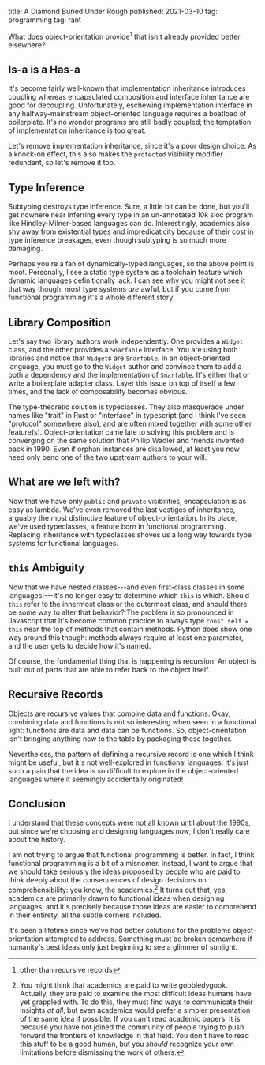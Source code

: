 title: A Diamond Buried Under Rough
published: 2021-03-10
tag: programming
tag: rant

What does object-orientation provide[^except-recursive-records] that isn't already provided better elsewhere?

[^except-recursive-records]: other than recursive records

## Is-a is a Has-a

It's become fairly well-known that implementation inheritance introduces coupling whereas encapsulated composition and interface inheritance are good for decoupling.
Unfortunately, eschewing implementation interface in any halfway-mainstream object-oriented language requires a boatload of boilerplate.
It's no wonder programs are still badly coupled; the temptation of implementation inheritance is too great.

Let's remove implementation inheritance, since it's a poor design choice.
As a knock-on effect, this also makes the `protected` visibility modifier redundant, so let's remove it too.


## Type Inference

Subtyping destroys type inference.
Sure, a little bit can be done, but you'll get nowhere near inferring every type in an un-annotated 10k sloc program like Hindley-Milner-based languages can do.
Interestingly, academics also shy away from existential types and impredicaticity because of their cost in type inference breakages, even though subtyping is so much more damaging.

Perhaps you're a fan of dynamically-typed languages, so the above point is moot.
Personally, I see a static type system as a toolchain feature which dynamic languages definitionally lack.
I can see why you might not see it that way though: most type systems _are_ awful, but if you come from functional programming it's a whole different story.


## Library Composition

Let's say two library authors work independently.
One provides a `Widget` class, and the other provides a `Snarfable` interface.
You are using both libraries and notice that `Widget`s are `Snarfable`.
In an object-oriented language, you must go to the `Widget` author and convince them to add a both a dependency and the implementation of `Snarfable`.
It's either that or write a boilerplate adapter class.
Layer this issue on top of itself a few times, and the lack of composability becomes obvious.

The type-theoretic solution is typeclasses.
They also masquerade under names like "trait" in Rust or "interface" in typescript (and I think I've seen "protocol" somewhere also), and are often mixed together with some other feature(s).
Object-orientation came late to solving this problem and is converging on the same solution that Phillip Wadler and friends invented back in 1990.
Even if orphan instances are disallowed, at least you now need only bend one of the two upstream authors to your will.


## What are we left with?

Now that we have only `public` and `private` visibilities, encapsulation is as easy as lambda.
We've even removed the last vestiges of inheritance, arguably the most distinctive feature of object-orientation.
In its place, we've used typeclasses, a feature born in functional programming.
Replacing inheritance with typeclasses shoves us a long way towards type systems for functional languages.


## `this` Ambiguity

Now that we have nested classes---and even first-class classes in some languages!---it's no longer easy to determine which `this` is which.
Should `this` refer to the innermost class or the outermost class, and should there be some way to alter that behavior?
The problem is so pronounced in Javascript that it's become common practice to always type `const self = this` near the top of methods that contain methods.
Python does show one way around this though: methods always require at least one parameter, and the user gets to decide how it's named.

Of course, the fundamental thing that is happening is recursion.
An object is built out of parts that are able to refer back to the object itself.


## Recursive Records

Objects are recursive values that combine data and functions.
Okay, combining data and functions is not so interesting when seen in a functional light: functions are data and data can be functions.
So, object-orientation isn't bringing anything new to the table by packaging these together.

Nevertheless, the pattern of defining a recursive record is one which I think might be useful, but it's not well-explored in functional languages.
It's just such a pain that the idea is so difficult to explore in the object-oriented languages where it seemingly accidentally originated!


## Conclusion

I understand that these concepts were not all known until about the 1990s, but since we're choosing and designing languages _now_, I don't really care about the history.

I am not trying to argue that functional programming is better.
In fact, I think functional programming is a bit of a misnomer.
Instead, I want to argue that we should take seriously the ideas proposed by people who are paid to think deeply about the consequences of design decisions on comprehensibility: you know, the academics.[^super-rant]
It turns out that, yes, academics are primarily drawn to functional ideas when designing languages, and it's precisely because those ideas are easier to comprehend in their entirety, all the subtle corners included.

It's been a lifetime since we've had better solutions for the problems object-orientation attempted to address.
Something must be broken somewhere if humanity's best ideas only just beginning to see a glimmer of sunlight.

[^super-rant]: You might think that academics are paid to write gobbledygook. Actually, they are paid to examine the most difficult ideas humans have yet grappled with. To do this, they must find ways to communicate their insights _at all_, but even academics would prefer a simpler presentation of the same idea if possible. If you can't read academic papers, it is because you have not joined the community of people trying to push forward the frontiers of knowledge in that field. You don't have to read this stuff to be a good human, but you _should_ recognize your own limitations before dismissing the work of others.
